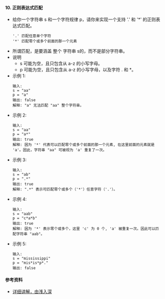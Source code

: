 #### 10. 正则表达式匹配
- 给你一个字符串 s 和一个字符规律 p，请你来实现一个支持 '.' 和 '*' 的正则表达式匹配。
    ```
    '.' 匹配任意单个字符
    '*' 匹配零个或多个前面的那一个元素
    ```
- 所谓匹配，是要涵盖 整个 字符串 s的，而不是部分字符串。
- 说明
  - s 可能为空，且只包含从 a-z 的小写字母。
  - p 可能为空，且只包含从 a-z 的小写字母，以及字符 . 和 *。
- 示例 1:
    ```
    输入:
    s = "aa"
    p = "a"
    输出: false
    解释: "a" 无法匹配 "aa" 整个字符串。
    ```
- 示例 2:
    ```
    输入:
    s = "aa"
    p = "a*"
    输出: true
    解释: 因为 '*' 代表可以匹配零个或多个前面的那一个元素, 在这里前面的元素就是 'a'。因此，字符串 "aa" 可被视为 'a' 重复了一次。
    ```
- 示例 3:
    ```
    输入:
    s = "ab"
    p = ".*"
    输出: true
    解释: ".*" 表示可匹配零个或多个（'*'）任意字符（'.'）。
    ```
- 示例 4:
    ```
    输入:
    s = "aab"
    p = "c*a*b"
    输出: true
    解释: 因为 '*' 表示零个或多个，这里 'c' 为 0 个, 'a' 被重复一次。因此可以匹配字符串 "aab"。
    ```
- 示例 5:
    ```
    输入:
    s = "mississippi"
    p = "mis*is*p*."
    输出: false
    ```
#### 参考资料
- [详细讲解，由浅入深](https://leetcode-cn.com/problems/regular-expression-matching/solution/ji-yu-guan-fang-ti-jie-gen-xiang-xi-de-jiang-jie-b/)